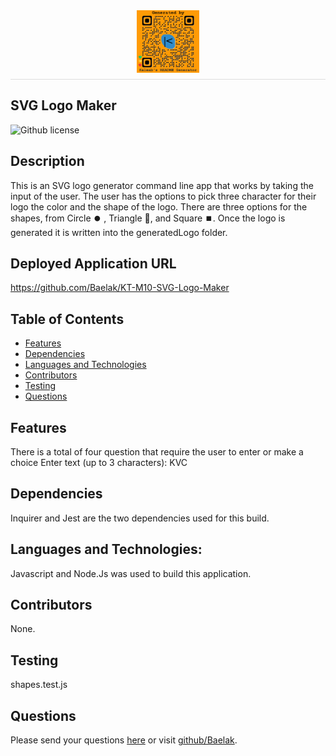 
  <div style="display: flex; justify-content: center; border-bottom: 1px solid #ddd; padding-bottom: 10px; margin-bottom: 20px;">
  <img src="./generatedQR.png" alt="Logo" style="max-height: 100px; max-width: 100px;">
</div>
   
## SVG Logo Maker

![Github license](https://img.shields.io/badge/license-ISC-green.svg)
## Description
This is an SVG  logo generator command line app that works by taking the input of the user. The user has the options to pick three character for their logo the color  and  the shape of the logo. There are three options for the shapes, from Circle ⏺️ , Triangle 🔼, and Square ⏹️.  Once the logo is generated it is written into the generatedLogo folder.
## Deployed Application URL
https://github.com/Baelak/KT-M10-SVG-Logo-Maker
## Table of Contents
* [Features](#features)
* [Dependencies](#dependencies)
* [Languages and Technologies](#languages-and-technologies)
* [Contributors](#contributors)
* [Testing](#testing)
* [Questions](#questions)
## Features
There is a total of four question that require the user to enter or make a choice Enter text (up to 3 characters): KVC
## Dependencies
Inquirer and Jest are the two dependencies used for this build.
## Languages and Technologies:
Javascript and Node.Js was used to build this application.
## Contributors
None.
## Testing
shapes.test.js
## Questions
Please send your questions [here](mailto:?subject=[GitHub]%20Dev%20Connect) or visit [github/Baelak](https://github.com/Baelak).
